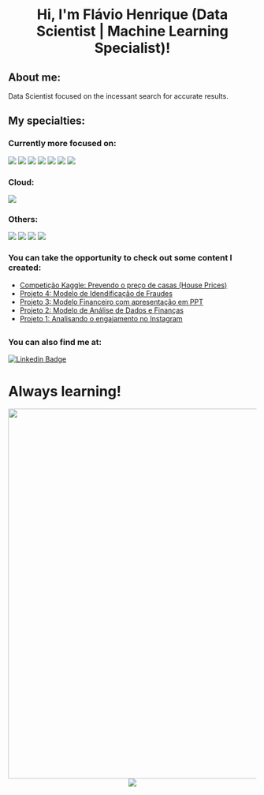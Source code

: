 
<h1 align="center"> Hi, I'm Flávio Henrique (Data Scientist | Machine Learning Specialist)! </h1>

## About me:

Data Scientist focused on the incessant search for accurate results.

## My specialties:

### Currently more focused on: 
<img src="https://img.shields.io/badge/python-3670A0?style=for-the-badge&logo=python&logoColor=ffdd54"/> <img src="https://img.shields.io/badge/pandas-%23150458.svg?style=for-the-badge&logo=pandas&logoColor=white"/> <img src="https://img.shields.io/badge/numpy-%23013243.svg?style=for-the-badge&logo=numpy&logoColor=white"/> <img src="https://img.shields.io/badge/Matplotlib-%233F4F75.svg?style=for-the-badge&logo=plotly&logoColor=white"/> <img src="https://img.shields.io/badge/Selenium-43B02A?style=for-the-badge&logo=Selenium&logoColor=white"/> <img src="https://img.shields.io/badge/scikit_learn-F7931E?style=for-the-badge&logo=scikit-learn&logoColor=white"/> <img src="https://img.shields.io/badge/power_bi-F2C811?style=for-the-badge&logo=powerbi&logoColor=black"/> 

### Cloud: 
<img src="https://img.shields.io/badge/Microsoft_Azure-0089D6?style=for-the-badge&logo=microsoft-azure&logoColor=white"/> 

### Others: 
<img src="https://img.shields.io/badge/Anaconda-%2344A833.svg?style=for-the-badge&logo=anaconda&logoColor=white"/> <img src="https://img.shields.io/badge/PyCharm-000000.svg?&style=for-the-badge&logo=PyCharm&logoColor=white"/> <img src="https://img.shields.io/badge/Spyder%20Ide-FF0000?style=for-the-badge&logo=spyder%20ide&logoColor=white"/> <img src="https://img.shields.io/badge/Jupyter-F37626.svg?&style=for-the-badge&logo=Jupyter&logoColor=white"/> 

### You can take the opportunity to check out some content I created:

- <a href="https://github.com/flaviohenriquehb777/HousePrices">
    Competição Kaggle: Prevendo o preço de casas (House Prices)
  </a>
- <a href="https://github.com/flaviohenriquehb777/Projeto_4_Modelo_de_Identificacao_de_Fraude">
    Projeto 4: Modelo de Idendificação de Fraudes
  </a>
- <a href="https://github.com/flaviohenriquehb777/Projeto_3_Financas_com_Apresentacao_Final_em_PPT">
    Projeto 3: Modelo Financeiro com apresentação em PPT
  </a>
- <a href="https://github.com/flaviohenriquehb777/Projeto_2_Mini_Projeto_de_Analise_de_Dados_Financas">
    Projeto 2: Modelo de Análise de Dados e Finanças
  </a>
- <a href="https://github.com/flaviohenriquehb777/Projeto_1_Analisando_o_Engajamento_do_Instagram">
    Projeto 1: Analisando o engajamento no Instagram
  </a>

##

### You can also find me at:

[![Linkedin Badge](https://img.shields.io/badge/-LinkedIn-blue?style=flat-square&logo=Linkedin&logoColor=white&link=https://www.linkedin.com/in/flávio-henrique-barbosa-38465938/)](https://www.linkedin.com/in/flávio-henrique-barbosa-38465938/)
  
# Always learning!

<div align="center">
<img src="https://github.com/flaviohenriquehb777/flaviohenriquehb777/assets/109081925/c2838d5d-c9af-4405-a460-74cbadbc1c16.png" width="750px" />
</div>

<div align="center" width="48%" >
<img src="https://github-readme-streak-stats.herokuapp.com/?user=flaviohenriquehb777&stroke=ffffff&background=171717&ring=3382ed&fire=3382ed&currStreakNum=ffffff&currStreakLabel=3382ed&sideNums=ffffff&sideLabels=ffffff&dates=ffffff&hide_border=true"/>
